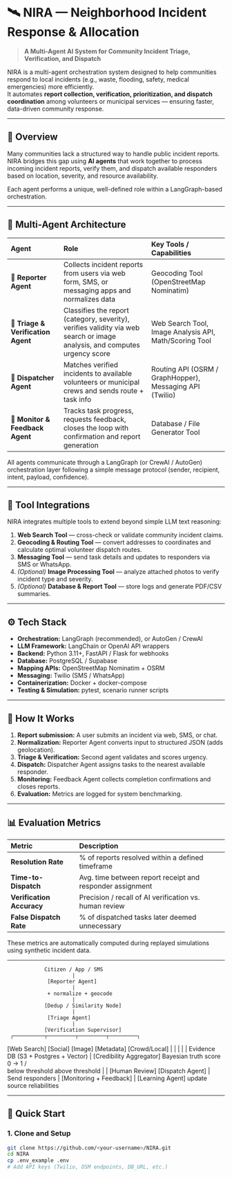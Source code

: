 # 🛰️ NIRA — Neighborhood Incident Response & Allocation

> **A Multi-Agent AI System for Community Incident Triage, Verification, and Dispatch**

NIRA is a multi-agent orchestration system designed to help communities respond to local incidents (e.g., waste, flooding, safety, medical emergencies) more efficiently.  
It automates **report collection, verification, prioritization, and dispatch coordination** among volunteers or municipal services — ensuring faster, data-driven community response.

---

## 🚀 Overview

Many communities lack a structured way to handle public incident reports. NIRA bridges this gap using **AI agents** that work together to process incoming incident reports, verify them, and dispatch available responders based on location, severity, and resource availability.

Each agent performs a unique, well-defined role within a LangGraph-based orchestration.

---

## 🤖 Multi-Agent Architecture

| Agent | Role | Key Tools / Capabilities |
|:------|:-----|:--------------------------|
| 📨 **Reporter Agent** | Collects incident reports from users via web form, SMS, or messaging apps and normalizes data | Geocoding Tool (OpenStreetMap Nominatim) |
| 🧠 **Triage & Verification Agent** | Classifies the report (category, severity), verifies validity via web search or image analysis, and computes urgency score | Web Search Tool, Image Analysis API, Math/Scoring Tool |
| 🚚 **Dispatcher Agent** | Matches verified incidents to available volunteers or municipal crews and sends route + task info | Routing API (OSRM / GraphHopper), Messaging API (Twilio) |
| 🔄 **Monitor & Feedback Agent** | Tracks task progress, requests feedback, closes the loop with confirmation and report generation | Database / File Generator Tool |

All agents communicate through a LangGraph (or CrewAI / AutoGen) orchestration layer following a simple message protocol (sender, recipient, intent, payload, confidence).

---

## 🧩 Tool Integrations

NIRA integrates multiple tools to extend beyond simple LLM text reasoning:

1. **Web Search Tool** — cross-check or validate community incident claims.  
2. **Geocoding & Routing Tool** — convert addresses to coordinates and calculate optimal volunteer dispatch routes.  
3. **Messaging Tool** — send task details and updates to responders via SMS or WhatsApp.  
4. *(Optional)* **Image Processing Tool** — analyze attached photos to verify incident type and severity.  
5. *(Optional)* **Database & Report Tool** — store logs and generate PDF/CSV summaries.

---

## ⚙️ Tech Stack

- **Orchestration:** LangGraph (recommended), or AutoGen / CrewAI  
- **LLM Framework:** LangChain or OpenAI API wrappers  
- **Backend:** Python 3.11+, FastAPI / Flask for webhooks  
- **Database:** PostgreSQL / Supabase  
- **Mapping APIs:** OpenStreetMap Nominatim + OSRM  
- **Messaging:** Twilio (SMS / WhatsApp)  
- **Containerization:** Docker + docker-compose  
- **Testing & Simulation:** pytest, scenario runner scripts  

---

## 🧠 How It Works

1. **Report submission:** A user submits an incident via web, SMS, or chat.  
2. **Normalization:** Reporter Agent converts input to structured JSON (adds geolocation).  
3. **Triage & Verification:** Second agent validates and scores urgency.  
4. **Dispatch:** Dispatcher Agent assigns tasks to the nearest available responder.  
5. **Monitoring:** Feedback Agent collects completion confirmations and closes reports.  
6. **Evaluation:** Metrics are logged for system benchmarking.

---

## 📊 Evaluation Metrics

| Metric | Description |
|:-------|:-------------|
| **Resolution Rate** | % of reports resolved within a defined timeframe |
| **Time-to-Dispatch** | Avg. time between report receipt and responder assignment |
| **Verification Accuracy** | Precision / recall of AI verification vs. human review |
| **False Dispatch Rate** | % of dispatched tasks later deemed unnecessary |

These metrics are automatically computed during replayed simulations using synthetic incident data.

---
                Citizen / App / SMS
                         |
                 [Reporter Agent]
                         |
                 + normalize + geocode
                         |
                [Dedup / Similarity Node]
                         |
                 [Triage Agent]
                         |
                [Verification Supervisor]
     ┌──────────┬─────────┬─────────┬─────────┐
[Web Search] [Social] [Image] [Metadata] [Crowd/Local]
     |          |         |         |         |
        Evidence DB (S3 + Postgres + Vector)
                         |
                [Credibility Aggregator]
          Bayesian truth score 0 → 1
               /              \
     below threshold      above threshold
         |                     |
 [Human Review]         [Dispatch Agent]
                              |
                        Send responders
                              |
                      [Monitoring + Feedback]
                              |
                         [Learning Agent]
                 update source reliabilities

---
## 🧪 Quick Start

### 1. Clone and Setup
```bash
git clone https://github.com/<your-username>/NIRA.git
cd NIRA
cp .env_example .env
# Add API keys (Twilio, OSM endpoints, DB_URL, etc.)
